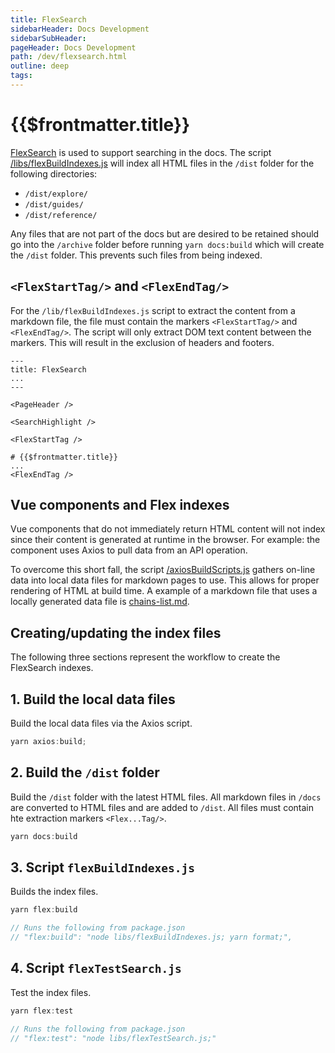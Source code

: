 ```yaml
---
title: FlexSearch
sidebarHeader: Docs Development
sidebarSubHeader:
pageHeader: Docs Development
path: /dev/flexsearch.html
outline: deep
tags:
---
```


<PageHeader/>

# {{$frontmatter.title}}

[FlexSearch<ExternalLinkImage/>](https://www.npmjs.com/package/flexsearch) is
used to support searching in the docs. The script
[/libs/flexBuildIndexes.js<ExternalLinkImage/>](https://github.com/api3dao/vitepress-docs/blob/main/libs/flexBuildIndexes.js)
will index all HTML files in the `/dist` folder for the following directories:

- `/dist/explore/`
- `/dist/guides/`
- `/dist/reference/`

Any files that are not part of the docs but are desired to be retained should go
into the `/archive` folder before running `yarn docs:build` which will create
the `/dist` folder. This prevents such files from being indexed.

## `<FlexStartTag/>` and `<FlexEndTag/>`

For the `/lib/flexBuildIndexes.js` script to extract the content from a markdown
file, the file must contain the markers `<FlexStartTag/>` and `<FlexEndTag/>`.
The script will only extract DOM text content between the markers. This will
result in the exclusion of headers and footers.

```js{10,14}
---
title: FlexSearch
...
---

<PageHeader />

<SearchHighlight />

<FlexStartTag />

# {{$frontmatter.title}}
...
<FlexEndTag />
```

## Vue components and Flex indexes

Vue components that do not immediately return HTML content will not index since
their content is generated at runtime in the browser. For example: the component
uses Axios to pull data from an API operation.

To overcome this short fall, the script
[/axiosBuildScripts.js](https://github.com/api3dao/vitepress-docs/blob/main/libs/axiosBuildScripts.js)
gathers on-line data into local data files for markdown pages to use. This
allows for proper rendering of HTML at build time. A example of a markdown file
that uses a locally generated data file is
[chains-list.md](https://raw.githubusercontent.com/api3dao/vitepress-docs/main/docs/reference/dapis/chains/chains-list.md).

## Creating/updating the index files

The following three sections represent the workflow to create the FlexSearch
indexes.

## 1. Build the local data files

Build the local data files via the Axios script.

```js
yarn axios:build;
```

## 2. Build the `/dist` folder

Build the `/dist` folder with the latest HTML files. All markdown files in
`/docs` are converted to HTML files and are added to `/dist`. All files must
contain hte extraction markers `<Flex...Tag/>`.

```js
yarn docs:build
```

## 3. Script `flexBuildIndexes.js`

Builds the index files.

```js
yarn flex:build

// Runs the following from package.json
// "flex:build": "node libs/flexBuildIndexes.js; yarn format;",
```

## 4. Script `flexTestSearch.js`

Test the index files.

```js
yarn flex:test

// Runs the following from package.json
// "flex:test": "node libs/flexTestSearch.js;"
```
